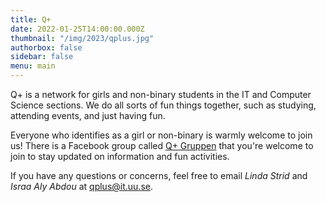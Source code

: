 ```yaml
---
title: Q+
date: 2022-01-25T14:00:00.000Z
thumbnail: "/img/2023/qplus.jpg"
authorbox: false
sidebar: false
menu: main
---
```


Q+ is a network for girls and non-binary students in the IT and Computer Science sections. We do all sorts of fun things together, such as studying, attending events, and just having fun. 

Everyone who identifies as a girl or non-binary is warmly welcome to join us! There is a Facebook group called [Q+ Gruppen](https://www.facebook.com/groups/211087618989388) that you're welcome to join to stay updated on information and fun activities.

If you have any questions or concerns, feel free to email *Linda Strid* and *Israa Aly Abdou* at qplus@it.uu.se.
